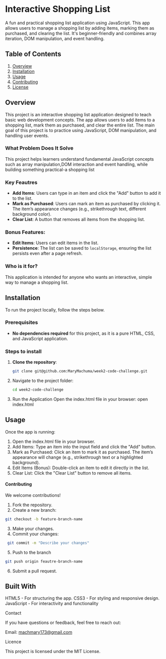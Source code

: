 # Interactive Shopping List  

A fun and practical  shopping list application using JavaScript. This app allows users to manage a shopping list by adding items, marking them as purchased, and clearing the list. It's beginner-friendly and combines array iteration, DOM manipulation, and event handling.  


## Table of Contents  

1. [Overview](#overview)  
2. [Installation](#installation)  
3. [Usage](#usage)  
4. [Contributing](#contributing)    
5. [License](#license)  


## Overview

 This project is an interactive shopping list application designed to teach basic web development concepts. The app allows users to add items to a shopping list, mark them as purchased, and clear the entire list. The main goal of this project is to practice using JavaScript, DOM manipulation, and handling user events.

### What Problem Does It Solve
This project helps learners understand fundamental JavaScript concepts such as array manipulation,DOM interaction and event handling, while building something practical-a shopping list

### Key Feautres
- **Add Items**: Users can type in an item and click the "Add" button to add it to the list.
- **Mark as Purchased**: Users can mark an item as purchased by clicking it. The item’s appearance changes (e.g., strikethrough text, different background color).
- **Clear List**: A button that removes all items from the shopping list.
  
### Bonus Features:
- **Edit Items**: Users can edit items in the list.
- **Persistence**: The list can be saved to `localStorage`, ensuring the list persists even after a page refresh.

### Who is it for?
This application is intended for anyone who wants an interactive, simple way to manage a shopping list.

## Installation

To run the project locally, follow the steps below.

### Prerequisites
- **No dependencies required** for this project, as it is a pure HTML, CSS, and JavaScript application.

### Steps to install

1. **Clone the repository**:
   ```bash
   git clone git@github.com:MaryMachuma/week2-code-challenge.git

2. Navigate to the project folder:
   ```bash
   cd week2-code-challenge


3. Run the Application
   Open the index.html file in your browser:
   open index.html


## Usage
Once the app is running:

1. Open the index.html file in your browser.
2. Add Items: Type an item into the input field and click the "Add" button.
3. Mark as Purchased: Click an item to mark it as purchased. The item’s appearance will change (e.g., strikethrough text or a highlighted background).
4. Edit Items (Bonus): Double-click an item to edit it directly in the list.
5. Clear List: Click the "Clear List" button to remove all items.


#### Contributing

We welcome contributions! 

1. Fork the repository.
2. Create a new branch:   
``` bash
git checkout -b feature-branch-name
```

3. Make your changes.
4. Commit your changes:
``` bash
 git commit -m "Describe your changes"
```

5. Push to the branch
  ``` bash
  git push origin feautre-branch-name
  ```
  
6. Submit a pull request.

## Built With
HTML5 - For structuring the app.
CSS3 - For styling and responsive design.
JavaScript - For interactivity and functionality

Contact

If you have questions or feedback, feel free to reach out:

Email: machmary173@gmail.com

Licence

This project is licensed under the MIT License.








